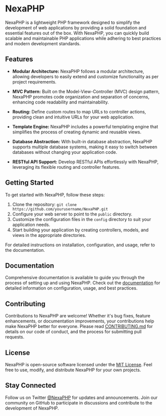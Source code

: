 # NexaPHP

NexaPHP is a lightweight PHP framework designed to simplify the development of web applications by providing a solid foundation and essential features out of the box. With NexaPHP, you can quickly build scalable and maintainable PHP applications while adhering to best practices and modern development standards.

## Features

- **Modular Architecture:** NexaPHP follows a modular architecture, allowing developers to easily extend and customize functionality as per project requirements.

- **MVC Pattern:** Built on the Model-View-Controller (MVC) design pattern, NexaPHP promotes code organization and separation of concerns, enhancing code readability and maintainability.

- **Routing:** Define custom routes to map URLs to controller actions, providing clean and intuitive URLs for your web application.

- **Template Engine:** NexaPHP includes a powerful templating engine that simplifies the process of creating dynamic and reusable views.

- **Database Abstraction:** With built-in database abstraction, NexaPHP supports multiple database systems, making it easy to switch between databases without changing your application code.

- **RESTful API Support:** Develop RESTful APIs effortlessly with NexaPHP, leveraging its flexible routing and controller features.

## Getting Started

To get started with NexaPHP, follow these steps:

1. Clone the repository: `git clone https://github.com/yourusername/NexaPHP.git`
2. Configure your web server to point to the `public` directory.
3. Customize the configuration files in the `config` directory to suit your application needs.
4. Start building your application by creating controllers, models, and views in the appropriate directories.

For detailed instructions on installation, configuration, and usage, refer to the documentation.

## Documentation

Comprehensive documentation is available to guide you through the process of setting up and using NexaPHP. Check out the [documentation](docs/) for detailed information on configuration, usage, and best practices.

## Contributing

Contributions to NexaPHP are welcome! Whether it's bug fixes, feature enhancements, or documentation improvements, your contributions help make NexaPHP better for everyone. Please read [CONTRIBUTING.md](CONTRIBUTING.md) for details on our code of conduct, and the process for submitting pull requests.

## License

NexaPHP is open-source software licensed under the [MIT License](LICENSE). Feel free to use, modify, and distribute NexaPHP for your own projects.

## Stay Connected

Follow us on Twitter [@NexaPHP](https://twitter.com/NexaPHP) for updates and announcements. Join our community on GitHub to participate in discussions and contribute to the development of NexaPHP.


